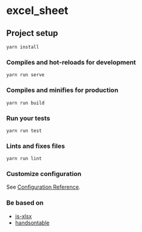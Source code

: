 # excel_sheet

## Project setup
```
yarn install
```

### Compiles and hot-reloads for development
```
yarn run serve
```

### Compiles and minifies for production
```
yarn run build
```

### Run your tests
```
yarn run test
```

### Lints and fixes files
```
yarn run lint
```

### Customize configuration
See [Configuration Reference](https://cli.vuejs.org/config/).


### Be based on  
* [js-xlsx](https://github.com/SheetJS/js-xlsx)
* [handsontable](https://github.com/handsontable/handsontable)
